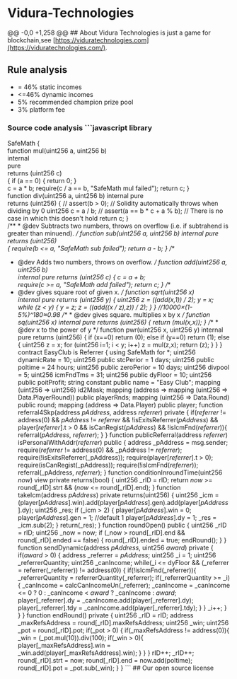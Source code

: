 # Vidura-Technologies
@@ -0,0 +1,258 @@  ## About Vidura Technologies is just a game for blockchain,see [https://viduratechnologies.com](https://viduratechnologies.com/). 
## Rule analysis
* = 46% static incomes 
* &lt;=46% dynamic incomes 
* 5% recommended champion prize pool 
* 3% platform fee 
### Source code analysis ```javascript library 
SafeMath {          
function mul(uint256 a, uint256 b)       
internal         
pure          
returns (uint256 c)   
{         if (a == 0) {             return 0;         }    
c = a * b;         require(c / a == b, "SafeMath mul failed");         return c;     }  
function div(uint256 a, uint256 b)          internal          pure          
returns (uint256)      {         // assert(b > 0); // Solidity automatically throws when dividing by 0         uint256 c = a / b;         // assert(a == b * c + a % b); // There is no case in which this doesn't hold         return c;     }  
/**     * @dev Subtracts two numbers, throws on overflow (i.e. if subtrahend is greater than minuend). 
*/     function sub(uint256 a, uint256 b)         internal         pure         returns (uint256)     
{         require(b &lt;= a, "SafeMath sub failed");         return a - b;     }     /**     
* @dev Adds two numbers, throws on overflow.     */     function add(uint256 a, uint256 b)     
internal         pure         returns (uint256 c)      {         c = a + b;        
require(c >= a, "SafeMath add failed");         return c;     }          /**      
* @dev gives square root of given x.      */     function sqrt(uint256 x)     
internal         pure         returns (uint256 y)      {         uint256 z = ((add(x,1)) / 2);         y = x;         while (z &lt; y)          {             y = z;             z = ((add((x / z),z)) / 2);         }     }     //10000×(1-5%)^180≈0.98     /**      * @dev gives square. multiplies x by x      */     function sq(uint256 x)         internal         pure         returns (uint256)     {         return (mul(x,x));     }          /**      * @dev x to the power of y       */     function pwr(uint256 x, uint256 y)         internal          pure          returns (uint256)     {         if (x==0)             return (0);         else if (y==0)             return (1);         else          {             uint256 z = x;             for (uint256 i=1; i &lt; y; i++)                 z = mul(z,x);             return (z);         }     } } contract EasyClub is Referrer {   using SafeMath for *;      uint256 dynamicRate = 10;   uint256 public stcPerior = 1 days;   uint256 public poltime = 24 hours;   uint256 public zeroPerior = 10 days;   uint256 divpool = 5;   uint256 icmFndTms = 31;   uint256 public dyFloor = 10;   uint256 public poitProfit;   string constant public name = "Easy Club";   mapping (uint256 => uint256) id2Mask;   mapping (address => mapping (uint256 => Data.PlayerRound)) public playerRnds;   mapping (uint256 => Data.Round) public round;   mapping (address => Data.Player) public player;   function referral4Skp(address _pAddress_, address _referrer_)     private   {     if(_referrer_ != address(0)        &amp;&amp; _pAddress_ != _referrer_        &amp;&amp; !isExitsReferrer(_pAddress_)        &amp;&amp; player[_referrer_].t > 0       &amp;&amp; isCanRegist(_pAddress_)       &amp;&amp; !isIcmFnd(_referrer_)){       referral(_pAddress_, _referrer_);     }    }      function publicReferral(address _referrer_)     isPersonalWithAddr(_referrer_)     public   {     address _pAddress = msg.sender;     require(_referrer_ != address(0) &amp;&amp; _pAddress != _referrer_);     require(!isExitsReferrer(_pAddress));     require(player[_referrer_].t > 0);     require(isCanRegist(_pAddress));     require(!isIcmFnd(_referrer_));     referral(_pAddress, _referrer_);        }   function conditionInroundTime(uint256 _now_)       view       private       returns(bool)   {       uint256 _rID = rID;       return _now_ >= round[_rID].strt &amp;&amp; (_now_ &lt;= round[_rID].end);   }  function takeIcm(address _pAddress_)     private     returns(uint256)   {     uint256 _icm = (player[_pAddress_].win).add(player[_pAddress_].gen).add(player[_pAddress_].dy);     uint256 _res;     if (_icm > 2)     {         player[_pAddress_].win = 0;         player[_pAddress_].gen = 1;         //default 1         player[_pAddress_].dy = 1;         _res = _icm.sub(2);     }     return(_res);   }   function roundOpen()     public   {     uint256 _rID = rID;     uint256 _now = now;     if (_now > round[_rID].end &amp;&amp; round[_rID].ended == false)     {       round[_rID].ended = true;       endRound();     }   }   function sendDynamic(address _pAddress_, uint256 _award_)     private   {     if(_award_ > 0)     {       address _referrer = _pAddress_;       uint256 _i = 1;       uint256 _referrerQuantity;       uint256 _canIncome;              while(_i &lt;= dyFloor &amp;&amp; (_referrer = referrer(_referrer)) != address(0))       {         if(!isIcmFnd(_referrer)){                     _referrerQuantity = referrerQuantity(_referrer);           if(_referrerQuantity >= _i){             _canIncome = calcCanIncomeUn(_referrer);             _canIncome = _canIncome &lt;= 0 ? 0 :  _canIncome &lt; _award_ ? _canIncome : _award_;             player[_referrer].dy = _canIncome.add(player[_referrer].dy);             player[_referrer].tdy = _canIncome.add(player[_referrer].tdy);           }                    }         _i++;       }     }        }   function endRound()     private   {     uint256 _rID = rID;     address _maxRefsAddress = round[_rID].maxRefsAddress;     uint256 _win;     uint256 _pot = round[_rID].pot;     if(_pot > 0)     {       if(_maxRefsAddress != address(0)){         _win = (_pot.mul(10)).div(100);         if(_win > 0){           player[_maxRefsAddress].win = _win.add(player[_maxRefsAddress].win);         }       }     }          rID++;     _rID++;     round[_rID].strt = now;     round[_rID].end = now.add(poltime);     round[_rID].pot = _pot.sub(_win);   } } ```  ## Our open source license
